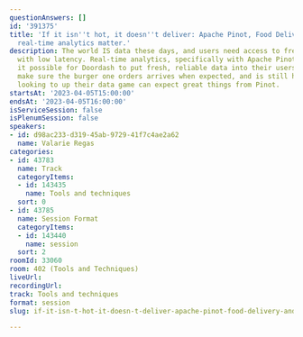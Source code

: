 ```yaml
---
questionAnswers: []
id: '391375'
title: 'If it isn''t hot, it doesn''t deliver: Apache Pinot, Food Delivery and why
  real-time analytics matter.'
description: The world IS data these days, and users need access to fresh data, delivered
  with low latency. Real-time analytics, specifically with Apache Pinot, is what makes
  it possible for Doordash to put fresh, reliable data into their users hands, and
  make sure the burger one orders arrives when expected, and is still hot! Developers
  looking to up their data game can expect great things from Pinot.
startsAt: '2023-04-05T15:00:00'
endsAt: '2023-04-05T16:00:00'
isServiceSession: false
isPlenumSession: false
speakers:
- id: d98ac233-d319-45ab-9729-41f7c4ae2a62
  name: Valarie Regas
categories:
- id: 43783
  name: Track
  categoryItems:
  - id: 143435
    name: Tools and techniques
  sort: 0
- id: 43785
  name: Session Format
  categoryItems:
  - id: 143440
    name: session
  sort: 2
roomId: 33060
room: 402 (Tools and Techniques)
liveUrl: 
recordingUrl: 
track: Tools and techniques
format: session
slug: if-it-isn-t-hot-it-doesn-t-deliver-apache-pinot-food-delivery-and-why-real-time-analytics-matter

---
```

